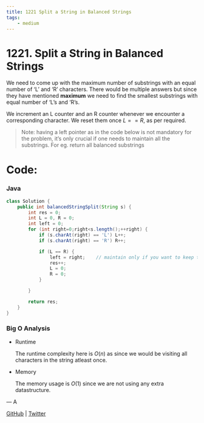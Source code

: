 ```yaml
---
title: 1221 Split a String in Balanced Strings
tags:
    - medium
---
```



# 1221. Split a String in Balanced Strings

We need to come up with the maximum number of substrings with an equal number of ‘L’ and ‘R’ characters. There would be multiple answers but since they have mentioned **maximum** we need to find the smallest substrings with equal number of ‘L’s and ‘R’s.

We increment an L counter and an R counter whenever we encounter a corresponding character. We reset them once $L == R$, as per required.

> Note: having a left pointer as in the code below is not mandatory for the problem, it’s only crucial if one needs to maintain all the substrings. For eg. return all balanced substrings
> 

# Code:

### Java

```java
class Solution {
    public int balancedStringSplit(String s) {
        int res = 0;
        int L = 0, R = 0;
        int left = 0;
        for (int right=0;right<s.length();++right) {
            if (s.charAt(right) == 'L') L++;
            if (s.charAt(right) == 'R') R++;

            if (L == R) {
                left = right;    // maintain only if you want to keep track of substrings
                res++;
                L = 0;
                R = 0;
            }

        }

        return res;
    }
}
```

### Big O Analysis

- Runtime
    
    The runtime complexity here is $O(n)$ as since we would be visiting all characters in the string atleast once.
    
- Memory
    
    The memory usage is $O(1)$ since we are not using any extra datastructure.
    

— A

[GitHub](https://github.com/AtharvaKamble) | [Twitter](https://twitter.com/AtharvaKamble07)